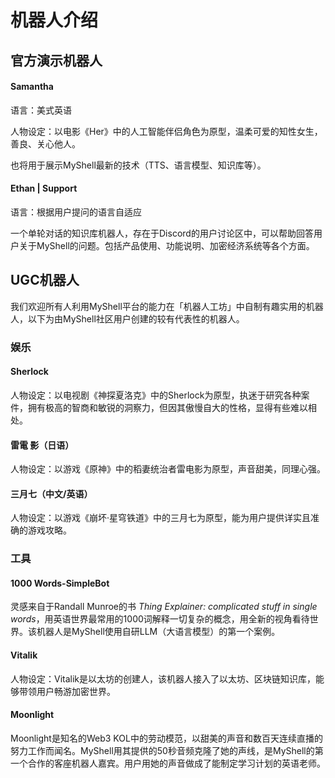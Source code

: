 # 机器人介绍

## 官方演示机器人

#### Samantha

语言：美式英语

人物设定：以电影《Her》中的人工智能伴侣角色为原型，温柔可爱的知性女生，善良、关心他人。

也将用于展示MyShell最新的技术（TTS、语言模型、知识库等）。

#### Ethan | Support

语言：根据用户提问的语言自适应

一个单轮对话的知识库机器人，存在于Discord的用户讨论区中，可以帮助回答用户关于MyShell的问题。包括产品使用、功能说明、加密经济系统等各个方面。

## UGC机器人

我们欢迎所有人利用MyShell平台的能力在「机器人工坊」中自制有趣实用的机器人，以下为由MyShell社区用户创建的较有代表性的机器人。

### 娱乐

#### Sherlock

人物设定：以电视剧《神探夏洛克》中的Sherlock为原型，执迷于研究各种案件，拥有极高的智商和敏锐的洞察力，但因其傲慢自大的性格，显得有些难以相处。

#### 雷電 影（日语）

人物设定：以游戏《原神》中的稻妻统治者雷电影为原型，声音甜美，同理心强。

#### 三月七（中文/英语）

人物设定：以游戏《崩坏·星穹铁道》中的三月七为原型，能为用户提供详实且准确的游戏攻略。

### 工具

#### 1000 Words-SimpleBot

灵感来自于Randall Munroe的书 _Thing Explainer: complicated stuff in single words_，用英语世界最常用的1000词解释一切复杂的概念，用全新的视角看待世界。该机器人是MyShell使用自研LLM（大语言模型）的第一个案例。

#### Vitalik

人物设定：Vitalik是以太坊的创建人，该机器人接入了以太坊、区块链知识库，能够带领用户畅游加密世界。

#### Moonlight

Moonlight是知名的Web3 KOL中的劳动模范，以甜美的声音和数百天连续直播的努力工作而闻名。MyShell用其提供的50秒音频克隆了她的声线，是MyShell的第一个合作的客座机器人嘉宾。用户用她的声音做成了能制定学习计划的英语老师。
